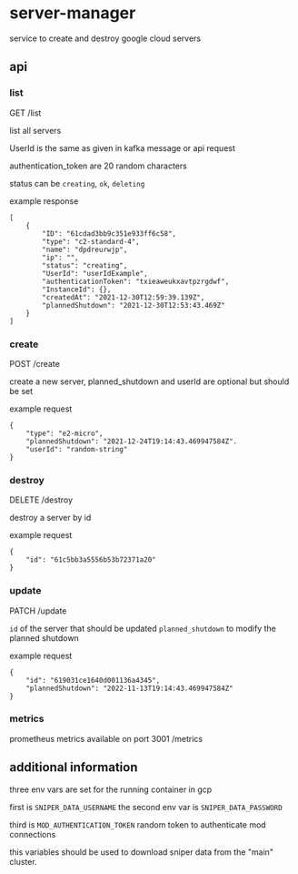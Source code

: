 # server-manager

service to create and destroy google cloud servers

## api

### list

GET /list

list all servers

UserId is the same as given in kafka message or api request

authentication_token are 20 random characters

status can be `creating`, `ok`, `deleting`

example response
```
[
	{
		"ID": "61cdad3bb9c351e933ff6c58",
		"type": "c2-standard-4",
		"name": "dpdreurwjp",
		"ip": "",
		"status": "creating",
		"UserId": "userIdExample",
		"authenticationToken": "txieaweukxavtpzrgdwf",
		"InstanceId": {},
		"createdAt": "2021-12-30T12:59:39.139Z",
		"plannedShutdown": "2021-12-30T12:53:43.469Z"
	}
]
```

### create

POST /create

create a new server, planned_shutdown and userId are optional but should be set

example request
```
{
	"type": "e2-micro",
	"plannedShutdown": "2021-12-24T19:14:43.469947584Z".
  	"userId": "random-string"
}
```

### destroy

DELETE /destroy

destroy a server by id

example request
```
{
	"id": "61c5bb3a5556b53b72371a20"
}
```

### update

PATCH /update

`id` of the server that should be updated
`planned_shutdown` to modify the planned shutdown

example request
```
{
	"id": "619031ce1640d001136a4345",
	"plannedShutdown": "2022-11-13T19:14:43.469947584Z"
}
```

### metrics

prometheus metrics available on port 3001 /metrics

## additional information

three env vars are set for the running container in gcp

first is `SNIPER_DATA_USERNAME` the second env var is `SNIPER_DATA_PASSWORD`

third is `MOD_AUTHENTICATION_TOKEN` random token to authenticate mod connections

this variables should be used to download sniper data from the "main" cluster.
